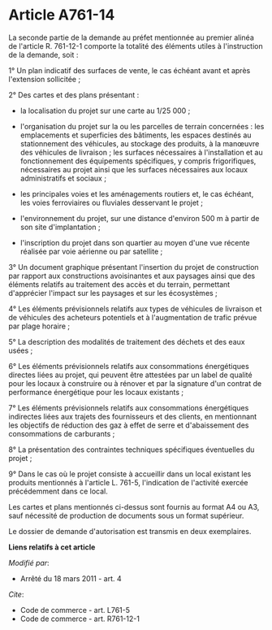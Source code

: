 # Article A761-14

La seconde partie de la demande au préfet mentionnée au premier alinéa de l'article R. 761-12-1 comporte la totalité des
éléments utiles à l'instruction de la demande, soit : 

1° Un plan indicatif des surfaces de vente, le cas échéant avant et après l'extension sollicitée ; 

2° Des cartes et des plans présentant :

- la localisation du projet sur une carte au 1/25 000 ;

- l'organisation du projet sur la ou les parcelles de terrain concernées : les emplacements et superficies des bâtiments, les
espaces destinés au stationnement des véhicules, au stockage des produits, à la manœuvre des véhicules de livraison ; les
surfaces nécessaires à l'installation et au fonctionnement des équipements spécifiques, y compris frigorifiques, nécessaires
au projet ainsi que les surfaces nécessaires aux locaux administratifs et sociaux ;

- les principales voies et les aménagements routiers et, le cas échéant, les voies ferroviaires ou fluviales desservant le
projet ;

- l'environnement du projet, sur une distance d'environ 500 m à partir de son site d'implantation ;

- l'inscription du projet dans son quartier au moyen d'une vue récente réalisée par voie aérienne ou par satellite ; 

3° Un document graphique présentant l'insertion du projet de construction par rapport aux constructions avoisinantes et aux
paysages ainsi que des éléments relatifs au traitement des accès et du terrain, permettant d'apprécier l'impact sur les
paysages et sur les écosystèmes ; 

4° Les éléments prévisionnels relatifs aux types de véhicules de livraison et de véhicules des acheteurs potentiels et à
l'augmentation de trafic prévue par plage horaire ; 

5° La description des modalités de traitement des déchets et des eaux usées ; 

6° Les éléments prévisionnels relatifs aux consommations énergétiques directes liées au projet, qui peuvent être attestées
par un label de qualité pour les locaux à construire ou à rénover et par la signature d'un contrat de performance énergétique
pour les locaux existants ; 

7° Les éléments prévisionnels relatifs aux consommations énergétiques indirectes liées aux trajets des fournisseurs et des
clients, en mentionnant les objectifs de réduction des gaz à effet de serre et d'abaissement des consommations de
carburants ; 

8° La présentation des contraintes techniques spécifiques éventuelles du projet ; 

9° Dans le cas où le projet consiste à accueillir dans un local existant les produits mentionnés à l'article L. 761-5,
l'indication de l'activité exercée précédemment dans ce local. 

Les cartes et plans mentionnés ci-dessus sont fournis au format A4 ou A3, sauf nécessité de production de documents sous un
format supérieur. 

Le dossier de demande d'autorisation est transmis en deux exemplaires.

**Liens relatifs à cet article**

_Modifié par_:

  - Arrêté du 18 mars 2011 - art. 4

_Cite_:

  - Code de commerce - art. L761-5
  - Code de commerce - art. R761-12-1

